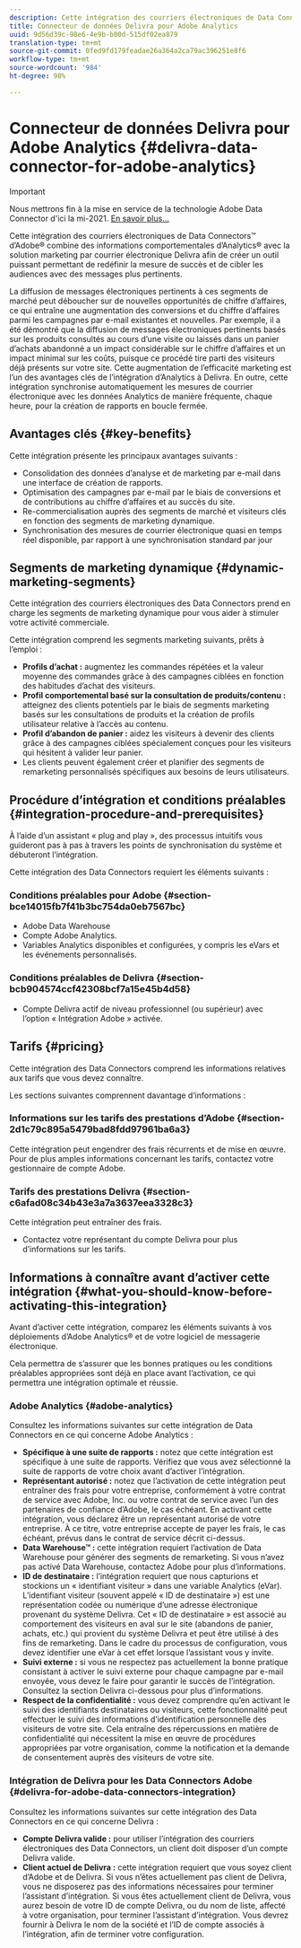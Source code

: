 ```yaml
---
description: Cette intégration des courriers électroniques de Data Connectors™ d’Adobe® combine des informations comportementales d’Analytics® avec la solution marketing par courrier électronique Delivra afin de créer un outil puissant permettant de redéfinir la mesure de succès et de cibler les audiences avec des messages plus pertinents.
title: Connecteur de données Delivra pour Adobe Analytics
uuid: 9d56d39c-98e6-4e9b-b00d-515df02ea879
translation-type: tm+mt
source-git-commit: 0fed9fd179feadae26a364a2ca79ac396251e8f6
workflow-type: tm+mt
source-wordcount: '984'
ht-degree: 98%

---
```



# Connecteur de données Delivra pour Adobe Analytics {#delivra-data-connector-for-adobe-analytics}

>[!IMPORTANT]
>
>Nous mettrons fin à la mise en service de la technologie Adobe Data Connector d&#39;ici la mi-2021. [En savoir plus...](/help/import/data-connectors/data-connectors-eol.md)

Cette intégration des courriers électroniques de Data Connectors™ d’Adobe® combine des informations comportementales d’Analytics® avec la solution marketing par courrier électronique Delivra afin de créer un outil puissant permettant de redéfinir la mesure de succès et de cibler les audiences avec des messages plus pertinents.

La diffusion de messages électroniques pertinents à ces segments de marché peut déboucher sur de nouvelles opportunités de chiffre d’affaires, ce qui entraîne une augmentation des conversions et du chiffre d’affaires parmi les campagnes par e-mail existantes et nouvelles. Par exemple, il a été démontré que la diffusion de messages électroniques pertinents basés sur les produits consultés au cours d’une visite ou laissés dans un panier d’achats abandonné a un impact considérable sur le chiffre d’affaires et un impact minimal sur les coûts, puisque ce procédé tire parti des visiteurs déjà présents sur votre site. Cette augmentation de l’efficacité marketing est l’un des avantages clés de l’intégration d’Analytics à Delivra. En outre, cette intégration synchronise automatiquement les mesures de courrier électronique avec les données Analytics de manière fréquente, chaque heure, pour la création de rapports en boucle fermée.

## Avantages clés {#key-benefits}

Cette intégration présente les principaux avantages suivants :

* Consolidation des données d’analyse et de marketing par e-mail dans une interface de création de rapports.
* Optimisation des campagnes par e-mail par le biais de conversions et de contributions au chiffre d’affaires et au succès du site.
* Re-commercialisation auprès des segments de marché et visiteurs clés en fonction des segments de marketing dynamique.
* Synchronisation des mesures de courrier électronique quasi en temps réel disponible, par rapport à une synchronisation standard par jour

## Segments de marketing dynamique {#dynamic-marketing-segments}

Cette intégration des courriers électroniques des Data Connectors prend en charge les segments de marketing dynamique pour vous aider à stimuler votre activité commerciale.

Cette intégration comprend les segments marketing suivants, prêts à l’emploi :

* **Profils d’achat :** augmentez les commandes répétées et la valeur moyenne des commandes grâce à des campagnes ciblées en fonction des habitudes d’achat des visiteurs.
* **Profil comportemental basé sur la consultation de produits/contenu :** atteignez des clients potentiels par le biais de segments marketing basés sur les consultations de produits et la création de profils utilisateur relative à l’accès au contenu.
* **Profil d’abandon de panier :** aidez les visiteurs à devenir des clients grâce à des campagnes ciblées spécialement conçues pour les visiteurs qui hésitent à valider leur panier.
* Les clients peuvent également créer et planifier des segments de remarketing personnalisés spécifiques aux besoins de leurs utilisateurs.

## Procédure d’intégration et conditions préalables {#integration-procedure-and-prerequisites}

À l’aide d’un assistant « plug and play », des processus intuitifs vous guideront pas à pas à travers les points de synchronisation du système et débuteront l’intégration.

Cette intégration des Data Connectors requiert les éléments suivants :

### Conditions préalables pour Adobe {#section-bce14015fb7f41b3bc754da0eb7567bc}

* Adobe Data Warehouse
* Compte Adobe Analytics.
* Variables Analytics disponibles et configurées, y compris les eVars et les événements personnalisés.

### Conditions préalables de Delivra {#section-bcb904574ccf42308bcf7a15e45b4d58}

* Compte Delivra actif de niveau professionnel (ou supérieur) avec l’option « Intégration Adobe » activée.

## Tarifs {#pricing}

Cette intégration des Data Connectors comprend les informations relatives aux tarifs que vous devez connaître.

Les sections suivantes comprennent davantage d’informations :

### Informations sur les tarifs des prestations d’Adobe {#section-2d1c79c895a5479bad8fdd97961ba6a3}

Cette intégration peut engendrer des frais récurrents et de mise en œuvre. Pour de plus amples informations concernant les tarifs, contactez votre gestionnaire de compte Adobe.

### Tarifs des prestations Delivra {#section-c6afad08c34b43e3a7a3637eea3328c3}

Cette intégration peut entraîner des frais.

* Contactez votre représentant du compte Delivra pour plus d’informations sur les tarifs.

## Informations à connaître avant d’activer cette intégration {#what-you-should-know-before-activating-this-integration}

Avant d’activer cette intégration, comparez les éléments suivants à vos déploiements d’Adobe Analytics® et de votre logiciel de messagerie électronique.

Cela permettra de s’assurer que les bonnes pratiques ou les conditions préalables appropriées sont déjà en place avant l’activation, ce qui permettra une intégration optimale et réussie.

### Adobe Analytics {#adobe-analytics}

Consultez les informations suivantes sur cette intégration de Data Connectors en ce qui concerne Adobe Analytics :

* **Spécifique à une suite de rapports :** notez que cette intégration est spécifique à une suite de rapports. Vérifiez que vous avez sélectionné la suite de rapports de votre choix avant d’activer l’intégration.
* **Représentant autorisé :** notez que l’activation de cette intégration peut entraîner des frais pour votre entreprise, conformément à votre contrat de service avec Adobe, Inc. ou votre contrat de service avec l’un des partenaires de confiance d’Adobe, le cas échéant. En activant cette intégration, vous déclarez être un représentant autorisé de votre entreprise. À ce titre, votre entreprise accepte de payer les frais, le cas échéant, prévus dans le contrat de service décrit ci-dessus.
* **Data Warehouse™ :** cette intégration requiert l’activation de Data Warehouse pour générer des segments de remarketing. Si vous n’avez pas activé Data Warehouse, contactez Adobe pour plus d’informations.
* **ID de destinataire :** l’intégration requiert que nous capturions et stockions un « identifiant visiteur » dans une variable Analytics (eVar). L’identifiant visiteur (souvent appelé « ID de destinataire ») est une représentation codée ou numérique d’une adresse électronique provenant du système Delivra. Cet « ID de destinataire » est associé au comportement des visiteurs en aval sur le site (abandons de panier, achats, etc.) qui provient du système Delivra et peut être utilisé à des fins de remarketing. Dans le cadre du processus de configuration, vous devez identifier une eVar à cet effet lorsque l’assistant vous y invite.
* **Suivi externe :** si vous ne respectez pas actuellement la bonne pratique consistant à activer le suivi externe pour chaque campagne par e-mail envoyée, vous devez le faire pour garantir le succès de l’intégration. Consultez la section Delivra ci-dessous pour plus d’informations.
* **Respect de la confidentialité :** vous devez comprendre qu’en activant le suivi des identifiants destinataires ou visiteurs, cette fonctionnalité peut effectuer le suivi des informations d’identification personnelle des visiteurs de votre site. Cela entraîne des répercussions en matière de confidentialité qui nécessitent la mise en œuvre de procédures appropriées par votre organisation, comme la notification et la demande de consentement auprès des visiteurs de votre site.

### Intégration de Delivra pour les Data Connectors Adobe {#delivra-for-adobe-data-connectors-integration}

Consultez les informations suivantes sur cette intégration des Data Connectors en ce qui concerne Delivra :

* **Compte Delivra valide :** pour utiliser l’intégration des courriers électroniques des Data Connectors, un client doit disposer d’un compte Delivra valide.
* **Client actuel de Delivra :** cette intégration requiert que vous soyez client d’Adobe et de Delivra. Si vous n’êtes actuellement pas client de Delivra, vous ne disposerez pas des informations nécessaires pour terminer l’assistant d’intégration. Si vous êtes actuellement client de Delivra, vous aurez besoin de votre ID de compte Delivra, ou du nom de liste, affecté à votre organisation, pour terminer l’assistant d’intégration. Vous devrez fournir à Delivra le nom de la société et l’ID de compte associés à l’intégration, afin de terminer votre configuration.
